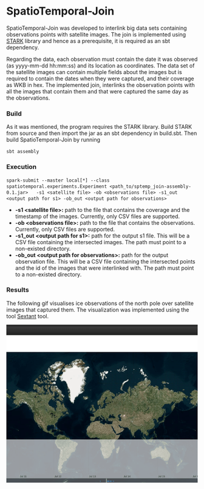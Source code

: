 # SpatioTemporal-Join

SpatioTemporal-Join was developed to interlink big data sets containing observations points with satellite images. The join is implemented using [STARK](https://github.com/dbis-ilm/stark) library and hence as a prerequisite, it is required as an sbt dependency.

Regarding the data, each observation must contain the date it was observed (as yyyy-mm-dd hh:mm:ss) and its location as coordinates. The data set of the satellite images can contain multiple fields about the images but is required to contain the dates when they were captured, and their coverage as WKB in hex. The implemented join, interlinks the observation points with all the images that contain them and that were captured the same day as the observations.


###  Build
As it was mentioned, the program requires the STARK library. Build STARK from source and then import the jar as an sbt dependency in build.sbt. Then build SpatioTemporal-Join by running
	
	sbt assembly
### Execution

	spark-submit --master local[*] --class spatiotemporal.experiments.Experiment <path_to/sptemp_join-assembly-0.1.jar>   -s1 <satellite file> -ob <observations file> -s1_out <output path for s1> -ob_out <output path for observations>

*  **-s1 \<satellite file\>:** path to the file that contains the coverage and the timestamp of the images. Currently, only CSV files are supported.
*  **-ob \<observations file\>:**  path to the file that contains the observations. Currently, only CSV files are supported.
* **-s1_out \<output path for s1\>:** path for the output s1 file. This will be a CSV file containing the intersected images. The path must point to a non-existed directory.
*  **-ob_out \<output path for observations\>:** path for the output observation file.  This will be a CSV file containing the intersected points and the id of the images that were interlinked with. The path must point to a non-existed directory.



### Results 
The following gif visualises ice observations of the north pole over satellite images that captured them.  The visualization was implemented using the tool [Sextant](http://sextant.di.uoa.gr/) tool.<p  align="center">
<img  src="https://github.com/GiorgosMandi/SpatioTemporal-Join/blob/master/gif/spatiotemporal-join_2.gif">

